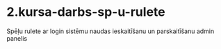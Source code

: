 # 2.kursa-darbs-sp-u-rulete
Spēļu rulete ar login sistēmu naudas ieskaitīšanu un parskaitīšanu
admin panelis
